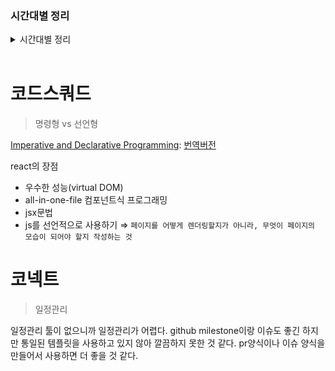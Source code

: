 ### 시간대별 정리

<details>
<summary>시간대별 정리</summary>

오후

- 선언적 프로그래밍 vs 명령적 프로그래밍
- 코넥트: redux 덜어내기

저녁

- 코넥트: pr요청 및 로그인 cookie

</details>
<br>

# 코드스쿼드

> 명령형 vs 선언형

[Imperative and Declarative Programming](https://medium.com/@Rewieer/imperative-and-declarative-programming-e04b48887ab6): [번역버전](https://github.com/icepeng/articles/blob/master/imperative-and-declarative-programming.md)

react의 장점

- 우수한 성능(virtual DOM)
- all-in-one-file 컴포넌트식 프로그래밍
- jsx문법
- js를 선언적으로 사용하기 ⇒ `페이지를 어떻게 렌더링할지가 아니라, 무엇이 페이지의 모습이 되어야 할지 작성하는 것`

# 코넥트

> 일정관리

일정관리 툴이 없으니까 일정관리가 어렵다. github milestone이랑 이슈도 좋긴 하지만 통일된 템플릿을 사용하고 있지 않아 깔끔하지 못한 것 같다. pr양식이나 이슈 양식을 만들어서 사용하면 더 좋을 것 같다.
